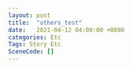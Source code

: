 ```yaml
---
layout: post
title:  "others_test"
date:   2021-04-12 04:00:00 +0000
categories: Etc
Tags: Story Etc
SceneCode: []
---
```

